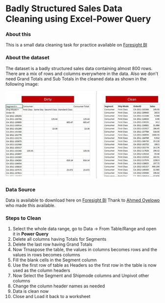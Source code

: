 # Badly Structured Sales Data Cleaning using Excel-Power Query

### About this

This is a small data cleaning task for practice available on [Foresight BI](https://foresightbi.com.ng/microsoft-power-bi/dirty-data-samples-to-practice-on/)

### About the dataset

The dataset is a badly structured sales data containing almost 800 rows. There are a mix of rows and columns everywhere in the data. Also we don't need Grand Totals and Sub Totals in the cleaned data as shown in the following image:

<img src="Images/DirtyToClean.jpg">

### Data Source

Data is available to download here on [Foresight BI](https://foresightbi.com.ng/wp-content/uploads/2020/05/1.-Badly-Structured-Sales-Data-1.xlsx)
Thank to [Ahmed Oyelowo](https://foresightbi.com.ng/author/4eyes/) who made this available.

### Steps to Clean

1. Select the whole data range, go to Data -> From Table/Range and open it in **Power Query** 
2. Delete all columns having Totals for Segments
3. Delete the last row having Grand Totals
4. Now Trnaspose the table, the values in columns becomes rows and the values in rows becomes columns
5. Fill the blank cells in the Segment column
6. Use the first row of table as Headers so the first row in the table is now used as the column headers
7. Now Select the Segment and Shipmode columns and Unpivot other columns
8. Change the column header names as needed
9. Data is clean now
10. Close and Load it back to a worksheet

